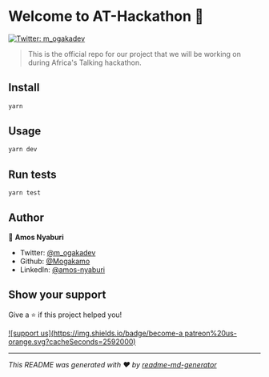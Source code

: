 # Welcome to AT-Hackathon 👋
[![Twitter: m\_ogakadev](https://img.shields.io/twitter/follow/m\_ogakadev.svg?style=social)](https://twitter.com/m\_ogakadev)

> This is the official repo for our project that we will be working on during Africa's Talking hackathon.

## Install

```sh
yarn
```

## Usage

```sh
yarn dev
```

## Run tests

```sh
yarn test
```

## Author

👤 **Amos Nyaburi**

* Twitter: [@m\_ogakadev](https://twitter.com/m\_ogakadev)
* Github: [@Mogakamo](https://github.com/Mogakamo)
* LinkedIn: [@amos-nyaburi](https://linkedin.com/in/amos-nyaburi)

## Show your support

Give a ⭐️ if this project helped you!

[![support us](https://img.shields.io/badge/become-a patreon%20us-orange.svg?cacheSeconds=2592000)](https://www.patreon.com/mogaka\_dev)


***
_This README was generated with ❤️ by [readme-md-generator](https://github.com/kefranabg/readme-md-generator)_
